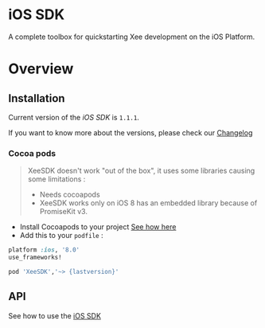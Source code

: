 # iOS SDK

A complete toolbox for quickstarting Xee development on the iOS Platform.

# Overview

## Installation 

Current version of the *iOS SDK* is `1.1.1`.

If you want to know more about the versions, please check our [Changelog](CHANGELOG.md)

### Cocoa pods

> XeeSDK doesn't work "out of the box", it uses some libraries causing some limitations :
>
> * Needs cocoapods
> * XeeSDK works only on iOS 8 has an embedded library because of PromiseKit v3.

* Install Cocoapods to your project [See how here](https://guides.cocoapods.org/using/getting-started.html)
* Add this to your `podfile` :

```ruby
platform :ios, '8.0'
use_frameworks!

pod 'XeeSDK','~> {lastversion}'
```

## API

See how to use the [iOS SDK](api/README.md)